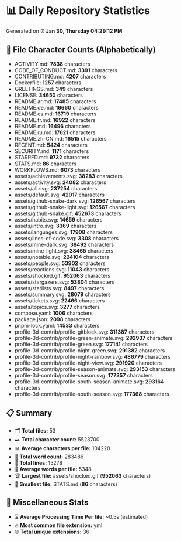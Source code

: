 # 📊 Daily Repository Statistics
Generated on ⏰ **Jan 30, Thursday 04:29:12 PM**

## 📂 File Character Counts (Alphabetically)
- ACTIVITY.md: **7838** characters
- CODE_OF_CONDUCT.md: **3391** characters
- CONTRIBUTING.md: **4207** characters
- Dockerfile: **1257** characters
- GREETINGS.md: **349** characters
- LICENSE: **34650** characters
- README.ar.md: **17485** characters
- README.de.md: **16660** characters
- README.es.md: **16719** characters
- README.fr.md: **16922** characters
- README.md: **16496** characters
- README.ru.md: **17621** characters
- README.zh-CN.md: **16515** characters
- RECENT.md: **5424** characters
- SECURITY.md: **1171** characters
- STARRED.md: **9732** characters
- STATS.md: **86** characters
- WORKFLOWS.md: **6073** characters
- assets/achievements.svg: **38283** characters
- assets/activity.svg: **24082** characters
- assets/all.svg: **237254** characters
- assets/default.svg: **42017** characters
- assets/github-snake-dark.svg: **126567** characters
- assets/github-snake-light.svg: **126567** characters
- assets/github-snake.gif: **452673** characters
- assets/habits.svg: **14659** characters
- assets/intro.svg: **3369** characters
- assets/languages.svg: **17908** characters
- assets/lines-of-code.svg: **3308** characters
- assets/mine-dark.svg: **38492** characters
- assets/mine-light.svg: **38465** characters
- assets/notable.svg: **224104** characters
- assets/people.svg: **53902** characters
- assets/reactions.svg: **11043** characters
- assets/shocked.gif: **952063** characters
- assets/stargazers.svg: **53804** characters
- assets/starlists.svg: **8497** characters
- assets/summary.svg: **28079** characters
- assets/tickets.svg: **22466** characters
- assets/topics.svg: **3277** characters
- compose.yaml: **1006** characters
- package.json: **2098** characters
- pnpm-lock.yaml: **14533** characters
- profile-3d-contrib/profile-gitblock.svg: **311387** characters
- profile-3d-contrib/profile-green-animate.svg: **292937** characters
- profile-3d-contrib/profile-green.svg: **177141** characters
- profile-3d-contrib/profile-night-green.svg: **291382** characters
- profile-3d-contrib/profile-night-rainbow.svg: **486779** characters
- profile-3d-contrib/profile-night-view.svg: **291920** characters
- profile-3d-contrib/profile-season-animate.svg: **293153** characters
- profile-3d-contrib/profile-season.svg: **177357** characters
- profile-3d-contrib/profile-south-season-animate.svg: **293164** characters
- profile-3d-contrib/profile-south-season.svg: **177368** characters

## 📋 Summary
- 🗂️ **Total files:** 53
- ✒️ **Total character count:** 5523700
- 📊 **Average characters per file:** 104220
- 📝 **Total word count:** 283486
- 🧾 **Total lines:** 15278
- 📐 **Average words per file:** 5348
- 🏆 **Largest file:** assets/shocked.gif (**952063** characters)
- 🥉 **Smallest file:** STATS.md (**86** characters)

## 🌟 Miscellaneous Stats
- ⌛ **Average Processing Time Per file:** ~0.5s (estimated)
- 🔥 **Most common file extension:** yml
- 🌐 **Total unique extensions:** 36

